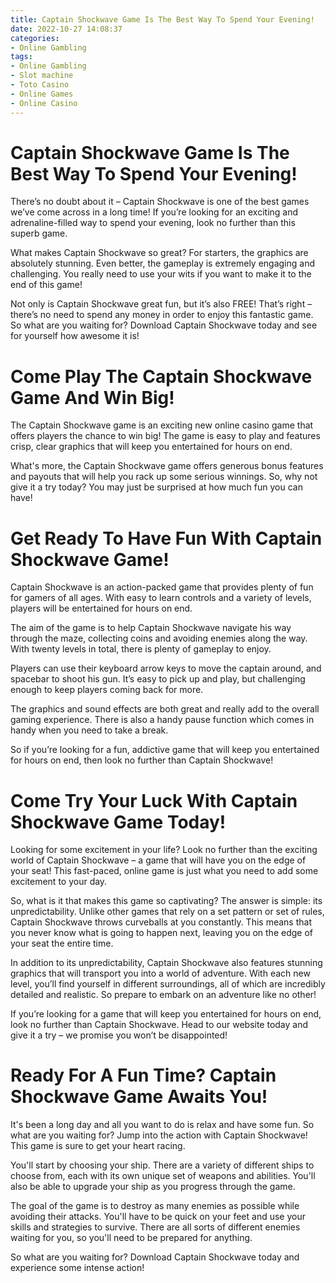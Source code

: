 ```yaml
---
title: Captain Shockwave Game Is The Best Way To Spend Your Evening!
date: 2022-10-27 14:08:37
categories:
- Online Gambling
tags:
- Online Gambling
- Slot machine
- Toto Casino
- Online Games
- Online Casino
---
```



#  Captain Shockwave Game Is The Best Way To Spend Your Evening!

There’s no doubt about it – Captain Shockwave is one of the best games we’ve come across in a long time! If you’re looking for an exciting and adrenaline-filled way to spend your evening, look no further than this superb game.

What makes Captain Shockwave so great? For starters, the graphics are absolutely stunning. Even better, the gameplay is extremely engaging and challenging. You really need to use your wits if you want to make it to the end of this game!

Not only is Captain Shockwave great fun, but it’s also FREE! That’s right – there’s no need to spend any money in order to enjoy this fantastic game. So what are you waiting for? Download Captain Shockwave today and see for yourself how awesome it is!

#  Come Play The Captain Shockwave Game And Win Big!

The Captain Shockwave game is an exciting new online casino game that offers players the chance to win big! The game is easy to play and features crisp, clear graphics that will keep you entertained for hours on end.

What's more, the Captain Shockwave game offers generous bonus features and payouts that will help you rack up some serious winnings. So, why not give it a try today? You may just be surprised at how much fun you can have!

#  Get Ready To Have Fun With Captain Shockwave Game!

Captain Shockwave is an action-packed game that provides plenty of fun for gamers of all ages. With easy to learn controls and a variety of levels, players will be entertained for hours on end.

The aim of the game is to help Captain Shockwave navigate his way through the maze, collecting coins and avoiding enemies along the way. With twenty levels in total, there is plenty of gameplay to enjoy.

Players can use their keyboard arrow keys to move the captain around, and spacebar to shoot his gun. It’s easy to pick up and play, but challenging enough to keep players coming back for more.

The graphics and sound effects are both great and really add to the overall gaming experience. There is also a handy pause function which comes in handy when you need to take a break.

So if you’re looking for a fun, addictive game that will keep you entertained for hours on end, then look no further than Captain Shockwave!

#  Come Try Your Luck With Captain Shockwave Game Today!

Looking for some excitement in your life? Look no further than the exciting world of Captain Shockwave – a game that will have you on the edge of your seat! This fast-paced, online game is just what you need to add some excitement to your day.

So, what is it that makes this game so captivating? The answer is simple: its unpredictability. Unlike other games that rely on a set pattern or set of rules, Captain Shockwave throws curveballs at you constantly. This means that you never know what is going to happen next, leaving you on the edge of your seat the entire time.

In addition to its unpredictability, Captain Shockwave also features stunning graphics that will transport you into a world of adventure. With each new level, you’ll find yourself in different surroundings, all of which are incredibly detailed and realistic. So prepare to embark on an adventure like no other!

If you’re looking for a game that will keep you entertained for hours on end, look no further than Captain Shockwave. Head to our website today and give it a try – we promise you won’t be disappointed!

#  Ready For A Fun Time? Captain Shockwave Game Awaits You!

It's been a long day and all you want to do is relax and have some fun. So what are you waiting for? Jump into the action with Captain Shockwave! This game is sure to get your heart racing.

You'll start by choosing your ship. There are a variety of different ships to choose from, each with its own unique set of weapons and abilities. You'll also be able to upgrade your ship as you progress through the game.

The goal of the game is to destroy as many enemies as possible while avoiding their attacks. You'll have to be quick on your feet and use your skills and strategies to survive. There are all sorts of different enemies waiting for you, so you'll need to be prepared for anything.

So what are you waiting for? Download Captain Shockwave today and experience some intense action!